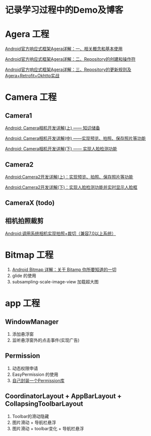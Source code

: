 # 记录学习过程中的Demo及博客


# Agera 工程
[Android官方响应式框架Agera详解：一、相关概念和基本使用](https://www.jianshu.com/p/32461a21238e)

[Android官方响应式框架Agera详解：二、Repository的创建和操作符](https://www.jianshu.com/p/be31280ea353)

[Android官方响应式框架Agera详解：三、Repository的更新规则及Agera+Retrofit+Okhttp实战](https://www.jianshu.com/p/c81c862654bf)


# Camera 工程
## Camera1
[Android: Camera相机开发详解(上) —— 知识储备](https://www.jianshu.com/p/f8d0d1467584)

[Android: Camera相机开发详解(中) ——实现预览、拍照、保存照片等功能](https://www.jianshu.com/p/e20a2ad6ad9a)

[Android: Camera相机开发详解(下) —— 实现人脸检测功能](https://www.jianshu.com/p/3bb301c302e8)


## Camera2
[Android:Camera2开发详解(上)：实现预览、拍照、保存照片等功能](https://www.jianshu.com/p/0ea5e201260f)

[Android:Camera2开发详解(下)：实现人脸检测功能并实时显示人脸框](https://www.jianshu.com/p/331af6dc2772)

## CameraX (todo)

## 相机拍照裁剪
[Android:调用系统相机实现拍照+裁切（兼容7.0以上系统）](https://www.jianshu.com/p/eca7335602c1)


# Bitmap 工程
1. [Android Bitmap 详解：关于 Bitamp 你所要知道的一切](https://www.jianshu.com/p/eef3daeeecbc)
2. glide 的使用
3. subsampling-scale-image-view 加载超大图

# app 工程
## WindowManager
1. 添加悬浮窗 
2. 监听悬浮窗外的点击事件(实现广告)

## Permission
1. 动态权限申请
2. EasyPermission 的使用
3. [自己封装一个Permission库](https://www.jianshu.com/p/79b0838cc069)

## CoordinatorLayout + AppBarLayout + CollapsingToolbarLayout
1. Toolbar的滑动隐藏
2. 图片滑动 + 导航栏悬浮 
3. 图片滑动 + toolbar变化 + 导航栏悬浮



